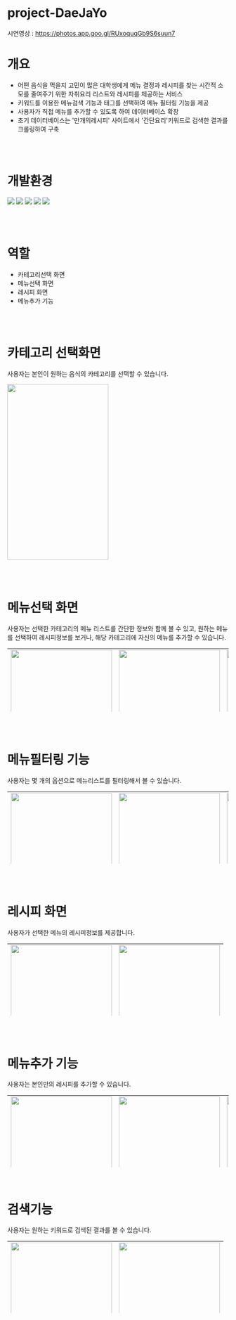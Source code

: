 # project-DaeJaYo
시연영상 : https://photos.app.goo.gl/RUxoquqGb9S6suun7

# 개요
- 어떤 음식을 먹을지 고민이 많은 대학생에게 메뉴 결정과 레시피를 찾는 시간적 소모를 줄여주기 위한 자취요리
 리스트와 레시피를 제공하는 서비스
- 키워드를 이용한 메뉴검색 기능과 태그를 선택하여 메뉴 필터링 기능을 제공
- 사용자가 직접 메뉴를 추가할 수 있도록 하여 데이터베이스 확장
- 초기 데이터베이스는 '만개의레시피' 사이트에서 '간단요리'키워드로 검색한 결과를 크롤링하여 구축

<br></br>

# 개발환경
  <h><img src="https://img.shields.io/badge/Android-3DDC84?style=flat-square&logo=Android&logoColor=white"/>
   <img src="https://img.shields.io/badge/AndroidStudio-3DDC84?style=flat-square&logo=AndroidStudio&logoColor=white"/>
  <img src="https://img.shields.io/badge/Java-7F52FF?style=flat-square&logo=Java&logoColor=white"/>
  <img src="https://img.shields.io/badge/Python-00599C?style=flat-square&logo=Python&logoColor=white"/>
  <img src="https://img.shields.io/badge/Firebase-FFCA28?style=flat-square&logo=firebase&logoColor=white"/>

<br></br>

# 역할
 - 카테고리선택 화면
 - 메뉴선택 화면
 - 레시피 화면
 - 메뉴추가 기능

<br></br>
# 카테고리 선택화면
사용자는 본인이 원하는 음식의 카테고리를 선택할 수 있습니다.
<p></p>
<img src="https://user-images.githubusercontent.com/82700895/170924944-ab465ca5-bb7b-433d-9551-92655cbe7c60.png"  width="230" height="400"/>

<br></br>


# 메뉴선택 화면
<div style="width: 100%; height: 200px; overflow: hidden">
  사용자는 선택한 카테고리의 메뉴 리스트를 간단한 정보와 함께 볼 수 있고, 원하는 메뉴를 선택하여 레시피정보를 보거나, 해당 카테고리에 자신의 메뉴를 추가할 수 있습니다.
  <p></p>
  <table>
		<tr>
			<td>
				<img
					src="https://user-images.githubusercontent.com/82700895/170926266-2eb9a7d3-1ced-46c8-b123-dad7e1ca166f.png"
					width="230"
				/>
			</td>
			<td>
				<img
					src="https://user-images.githubusercontent.com/82700895/170926493-1c755725-66e1-4c4c-b7e0-e9ada6304041.png"
					width="230"
				/>
			</td>
      <td>
				<img
					src="https://user-images.githubusercontent.com/82700895/170933395-ff538f9d-563b-4dc7-8716-941581cdec8a.png"
					width="230"
				/>
			</td>
		</tr>
	</table>

</div>

<br></br>

# 메뉴필터링 기능

   <div style="width: 100%; height: 200px; overflow: hidden">
   사용자는 몇 개의 옵션으로 메뉴리스트를 필터링해서 볼 수 있습니다.
   <p></p>
	<table>
		<tr>
			<td>				
				<img
				src="https://user-images.githubusercontent.com/82700895/170934073-134e59b8-758f-4368-9c73-b89d61506a5f.png"
				width="230"
				/>
			</td>
			<td>
				<img				     
					src="https://user-images.githubusercontent.com/82700895/171000608-3e95c352-2aa5-4ba5-a679-d37655782526.png"
					width="230"
				/>
			</td>
			<td>
				<img				     
					src="https://user-images.githubusercontent.com/82700895/171000656-1d36bfeb-87c8-4202-96c8-e14ac40c47b7.png"
					width="230"
				/>
			</td>
		</tr>
	</table>
 </div>
  	
<br></br>



# 레시피 화면
<div style="width: 100%; height: 200px; overflow: hidden">
  사용자가 선택한 메뉴의 레시피정보를 제공합니다.
  <p></p>
	<table>
		<tr>
			<td>
				<img
					src="https://user-images.githubusercontent.com/82700895/170928302-f6b3846d-10d8-477e-a578-72d319fb76e0.png"
					width="230"
				/>
			</td>
			<td>
				<img
					src="https://user-images.githubusercontent.com/82700895/170929831-7600a61d-c24e-4c42-a969-868b4f91f27d.png"
					width="230"
				/>
			</td>
		</tr>
	</table>
</div>

<br></br>
# 메뉴추가 기능
<div style="width: 100%; height: 200px; overflow: hidden">
  사용자는 본인만의 레시피를 추가할 수 있습니다.
  <p></p>
	<table>
    <tr>
      <td>
				<img
					src="https://user-images.githubusercontent.com/82700895/170930465-f69a7647-e95d-4888-9c83-cafc1d6f4658.png"
					width="230"
				/>
			</td>
      <td>
				<img
					src="https://user-images.githubusercontent.com/82700895/170931420-7b34a0ec-5faa-4aee-8019-19eac32b08b3.png"
					width="230"
				/>
			</td>
      <td>
				<img
					src="https://user-images.githubusercontent.com/82700895/170931498-96fc9712-cf16-481b-bc3a-74d585a43e3a.png"
					width="230"
				/>
			</td>
      <td>
				<img
					src="https://user-images.githubusercontent.com/82700895/170931818-d993258f-9241-44bd-9cd9-512b9df2d89b.png"
					width="230"
				/>
			</td>
    </tr>
		<tr>
      <td>
				<img
					src="https://user-images.githubusercontent.com/82700895/170930649-9280d442-b29a-42f8-bf23-f35903465794.png"
					width="230"
				/>
			</td>
      <td>
				<img
					src="https://user-images.githubusercontent.com/82700895/170930787-cbd07d9e-bb10-40eb-b267-c441ed668212.png"
					width="230"
				/>
			</td>
      <td>
				<img
					src="https://user-images.githubusercontent.com/82700895/170931013-4348ddc8-c5c4-484f-a759-533ef0ea968a.png"
					width="230"
				/>
			</td>
      <td>
				<img
					src="https://user-images.githubusercontent.com/82700895/170931138-d1a129fd-d22e-47c1-beb7-f9096046b63e.png"
					width="230"
				/>
			</td>
		</tr>
	</table>
</div>
<br></br>

# 검색기능
<div style="width: 100%; height: 200px; overflow: hidden">
  사용자는 원하는 키워드로 검색된 결과를 볼 수 있습니다.
  <p></p>
	<table>
    <tr>
      <td>
				<img
					src="https://user-images.githubusercontent.com/82700895/170932834-3b2ac373-9f4c-4fd8-b7b7-a26bd030c565.png"
					width="230"
				/>
			</td>
      <td>
				<img
					src="https://user-images.githubusercontent.com/82700895/170932616-ab165d3f-229d-4d51-b0e9-b16c4fce9044.png"
					width="230"
				/>
			</td>
    </tr>
	</table>
</div>
<br></br>


